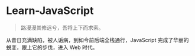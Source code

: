 # Learn-JavaScript
> 路漫漫其修远兮，吾将上下而求索。

从昔日充满缺陷，被人诟病，到如今前后端全栈通行，JavaScript 完成了华丽的蜕变，跟上它的步伐，进入 Web 时代。

